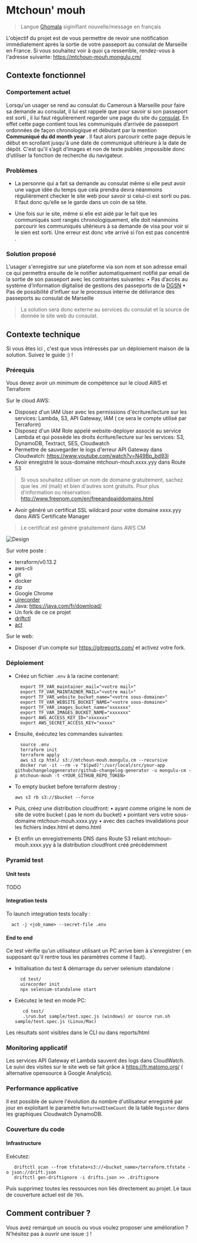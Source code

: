 # Mtchoun' mouh
> Langue [Ghomala](https://fr.wikipedia.org/wiki/Ghomala%CA%BC) siginifiant nouvelle/message en français

L'objectif du projet est de vous permettre de revoir une notification immédiatement après la sortie de votre passeport au consulat de Marseille en France.
Si vous souhaitez voir à quoi ça ressemble, rendez-vous à l'adresse suivante: https://mtchoun-mouh.mongulu.cm/

## Contexte fonctionnel

### Comportement actuel

Lorsqu'un usager se rend au consulat du Cameroun à Marseille pour faire sa demande au consulat, il lui est rappelé que pour savoir si son passeport est sorti , il lui faut régulièrement regarder une page du site du [consulat](https://www.consulacam-marseille.fr/index.php?p=consulat-cameroun-passeports). En effet cette page contient tous les communiqués d’arrivée de passeport ordonnées de façon chronologique et débutant par la mention  **Communiqué du dd month year** .
Il faut alors parcourir cette page depuis le début en scrollant jusqu'à une date de communiqué ultérieure à la date de dépôt. C'est qu'il s’agit d’images et non de texte publiés ;impossible donc d’utiliser la fonction de recherche du navigateur.

### Problèmes

* La personne qui a fait sa demande au consulat même si elle peut avoir une vague idée du temps que cela prendra devra néanmoins régulièrement checker le site web pour savoir si celui-ci est sorti ou pas. Il faut donc qu’elle se le garde dans un coin de sa tête.

* Une fois sur le site, même si elle est aidé par le fait que les communiqués sont rangés chronologiquement, elle doit néanmoins parcourir les communiqués ultérieurs à sa demande de visa pour voir si le sien est sorti. Une erreur est donc vite arrivé si l’on est pas concentré .

### Solution proposé
L'usager s'enregistre sur une plateforme via son nom et son adresse email ce qui permettra ensuite de le notifier
automatiquement notifié par email de la sortie de son passeport avec les contraintes suivantes:
    • Pas d’accès au système d’information digitalisé de gestions des passeports de la [DGSN]( https://www.dgsn.cm/?fbclid=IwAR1KmGe-drUBiwpUg_tx-6b-crEPsXrqoPdTK7X8Ik-mag-NG7pUky4zV7U)
    • Pas de possibilité d’influer sur le processus interne de délivrance des passeports au consulat de Marseille

> La solution sera donc externe au services du consulat et la source de donnée le site web du consulat.



## Contexte technique

Si vous êtes ici , c'est que vous intéressés par un déploiement maison de la solution. Suivez le guide :) !

### Prérequis
Vous devez avoir un minimum de compétence sur le cloud AWS et Terraform

Sur le cloud AWS:
* Disposez d'un IAM User avec les permissions d'écriture/lecture sur les services: Lambda, S3, API Gateway, IAM ( ce
sera le compte utilisé par Terraform)
* Disposez d'un IAM Role appelé website-deployer associé au service Lambda et qui possède les droits écriture/lecture
sur les services: S3, DynamoDB, Textract, SES, Cloudwatch
* Permettre de sauvegarder le logs d'erreur API Gateway dans Cloudwatch: https://www.youtube.com/watch?v=N49Bp_bd93I
* Avoir enregistré le sous-domaine mtchoun-mouh.xxxx.yyy dans Route 53
> Si vous souhaitez utiliser un nom de domaine gratuitement, sachez que les .ml (mali) et bien d'autres sont gratuits.
> Pour plus d'information ou réservation: http://www.freenom.com/en/freeandpaiddomains.html
* Avoir généré un certificat SSL wildcard pour votre domaine xxxx.yyy dans AWS Certificate Manager
> Le certificat est généré gratuitement dans AWS CM

![Design](architecture.png)

Sur votre poste :
* terraform/v0.13.2
* aws-cli
* git
* docker
* zip
* Google Chrome
* [uirecorder](https://github.com/alibaba/uirecorder)
* Java: https://java.com/fr/download/
* Un fork de ce ce projet
* [driftctl](https://driftctl.com/)
* [act](https://github.com/nektos/act)

Sur le web:
* Disposer d'un compte sur https://gitreports.com/ et activez votre fork.


### Déploiement

* Créez un fichier `.env` à la racine contenant:
  ```
    export TF_VAR_maintainer_mail="<votre mail>"
    export TF_VAR_MAINTAINER_MAIL="<votre mail>"
    export TF_VAR_website_bucket_name="<votre sous-domaine>"
    export TF_VAR_WEBSITE_BUCKET_NAME="<votre sous-domaine>"
    export TF_VAR_images_bucket_name="xxxxxxx"
    export TF_VAR_IMAGES_BUCKET_NAME="xxxxxxx"
    export AWS_ACCESS_KEY_ID="xxxxxxx"
    export AWS_SECRET_ACCESS_KEY="xxxxx"
  ```

* Ensuite, éxécutez les commandes suivantes:
  ```
    source .env
    terraform init
    terraform apply
    aws s3 cp html/ s3://mtchoun-mouh.mongulu.cm --recursive
    docker run -it --rm -v "$(pwd)":/usr/local/src/your-app githubchangeloggenerator/github-changelog-generator -u mongulu-cm -p mtchoun-mouh -t <YOUR_GITHUB_REPO_TOKEN>
  ```
* To empty bucket before terraform destroy :
  ```
  aws s3 rb s3://$bucket --force
  ```

* Puis, créez une distribution cloudfront:
    • ayant comme origine le nom de site de votre bucket ( pas le nom du bucket)
    • pointant vers votre sous-domaine mtchoun-mouh.xxxx.yyy
    • avec des caches invalidations pour les fichiers index.html et demo.html


* Et enfin un enregistrements DNS dans Route 53 reliant mtchoun-mouh.xxxx.yyy à la distribution cloudfront créé précédemment


### Pyramid test

#### Unit tests
TODO

#### Integration tests

To launch integration tests locally :
  ```
    act -j <job_name> --secret-file .env
  ```

#### End to end

Ce test vérifie qu'un utilisateur utilisant un PC arrive bien à s'enregistrer ( en supposant qu'il rentre tous les
paramètres comme il faut).

* Initialisation du test & démarrage du server selenium standalone :
  ```
    cd test/
    uirecorder init
    npx selenium-standalone start
  ```

* Exécutez le test en mode PC:
  ```
     cd test/
     .\run.bat sample/test.spec.js (windows) or source run.sh sample/test.spec.js (Linux/Mac)
  ```

Les résultats sont visibles dans le CLI ou dans reports/html

### Monitoring applicatif

Les services API Gateway et Lambda sauvent des logs dans CloudWatch.   
Le suivi des visites sur le site web se fait grâce à https://fr.matomo.org/ ( alternative opensource à Google Analytics).

### Performance applicative

Il est possible de suivre l'évolution du nombre d'utilisateur enregistré par jour en exploitant le paramètre
`ReturnedItemCount` de la table `Register` dans les graphiques Cloudwatch DynamoDB.

### Couverture du code

#### Infrastructure

Exécutez:
 ```
    driftctl scan --from tfstate+s3://<bucket_name>/terraform.tfstate -o json://drift.json
    driftctl gen-driftignore -i drifts.json >> .driftignore
 ```

Puis supprimez toutes les ressources non liés directement au projet.
Le taux de couverture actuel est de `76%`.

## Comment contribuer ?

Vous avez remarqué un soucis ou vous voulez proposer une amélioration ? N'hésitez pas à ouvrir une issue :) !
